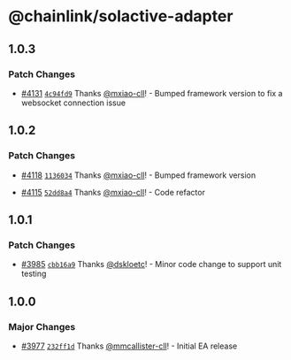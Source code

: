 # @chainlink/solactive-adapter

## 1.0.3

### Patch Changes

- [#4131](https://github.com/smartcontractkit/external-adapters-js/pull/4131) [`4c94fd9`](https://github.com/smartcontractkit/external-adapters-js/commit/4c94fd916bd8b57898ae61cde0888a09fc543a6e) Thanks [@mxiao-cll](https://github.com/mxiao-cll)! - Bumped framework version to fix a websocket connection issue

## 1.0.2

### Patch Changes

- [#4118](https://github.com/smartcontractkit/external-adapters-js/pull/4118) [`1136034`](https://github.com/smartcontractkit/external-adapters-js/commit/113603435a15a9f760ba1d16c4d70822dc358b75) Thanks [@mxiao-cll](https://github.com/mxiao-cll)! - Bumped framework version

- [#4115](https://github.com/smartcontractkit/external-adapters-js/pull/4115) [`52dd8a4`](https://github.com/smartcontractkit/external-adapters-js/commit/52dd8a4fc30f2eed057078ff6c145eda50f6fba7) Thanks [@mxiao-cll](https://github.com/mxiao-cll)! - Code refactor

## 1.0.1

### Patch Changes

- [#3985](https://github.com/smartcontractkit/external-adapters-js/pull/3985) [`cbb16a9`](https://github.com/smartcontractkit/external-adapters-js/commit/cbb16a9560f33adbcf76c7d33f11737533f44195) Thanks [@dskloetc](https://github.com/dskloetc)! - Minor code change to support unit testing

## 1.0.0

### Major Changes

- [#3977](https://github.com/smartcontractkit/external-adapters-js/pull/3977) [`232ff1d`](https://github.com/smartcontractkit/external-adapters-js/commit/232ff1d3019355e5a14445f41bda1469fd5325cc) Thanks [@mmcallister-cll](https://github.com/mmcallister-cll)! - Initial EA release
